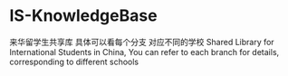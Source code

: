 # IS-KnowledgeBase
来华留学生共享库
具体可以看每个分支 对应不同的学校
Shared Library for International Students in China, You can refer to each branch for details, corresponding to different schools
